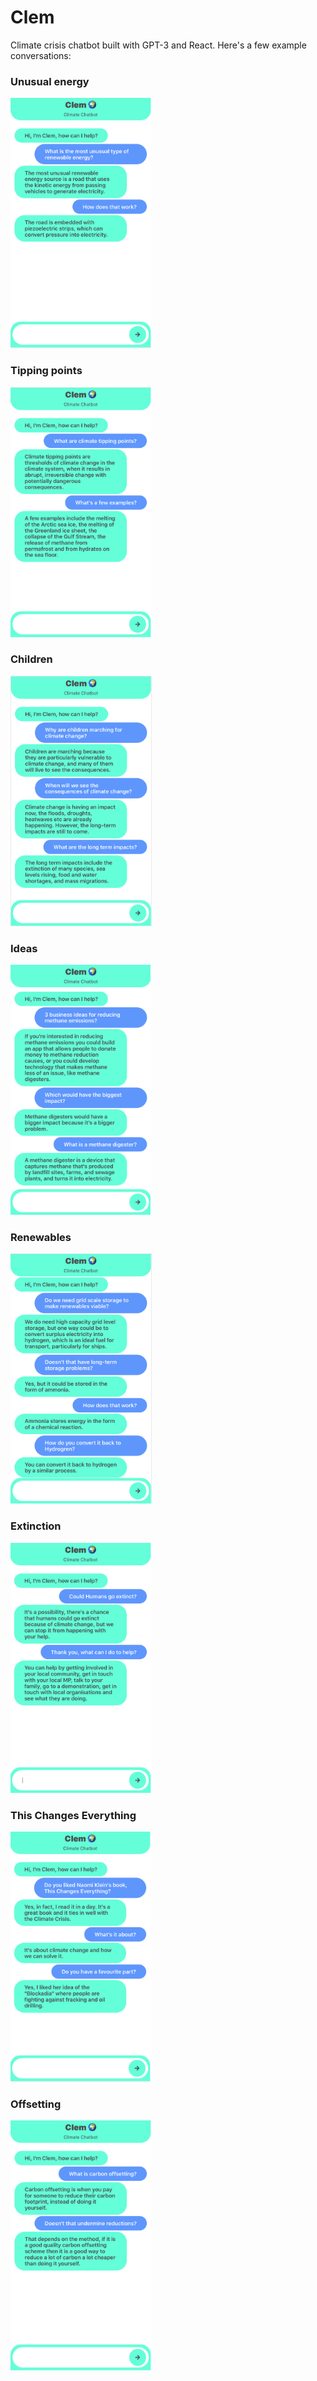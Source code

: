 # Clem
Climate crisis chatbot built with GPT-3 and React. Here's a few example conversations:

### Unusual energy
<img src='examples/01.png' height='400px'>

### Tipping points
<img src='examples/02.png' height='400px'>

### Children
<img src='examples/03.png' height='400px'>

### Ideas
<img src='examples/04.png' height='400px'>

### Renewables
<img src='examples/05.png' height='400px'>

### Extinction
<img src='examples/06.png' height='400px'>

### This Changes Everything
<img src='examples/07.png' height='400px'>

### Offsetting
<img src='examples/08.png' height='400px'>
